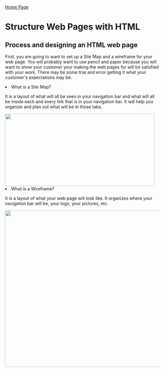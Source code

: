 [Home Page](README.md)

<!DOCTYPE html>
<html>
    <h1>Structure Web Pages with HTML</h1>
    <body>
    <h2>Process and designing an HTML web page</h2>
    <p> 
    First, you are going to want to set up a Site Map and a wireframe for your web page. You will probably want to use pencil and paper because you will want to show your customer your making the web pages for will be satisfied with your work. There may be some trial and error getting it what your customer's expectations may be. </p>
    <li>What is a Site Map?</li>
    <p>It is a layout of what will all be seen in your navigation bar and what will all be inside each and every link that is in your navigation bar. It will help you organize and plan out what will be in those tabs. </p>
     <img src="https://miro.medium.com/max/490/0*fmTh6pyS31Q3ShmG.jpg" width="490" height="237"> 
    <li> What is a Wireframe?</li>
    <p>It is a layout of what your web page will look like. It organizes where your navigation bar will be, your logo, your pictures, etc.</p>
     <img src="https://moqups.com/blog/wp-content/uploads/2020/02/Screen4b.png" width="512" height="512"> 
    </p>
    </body>
</html>